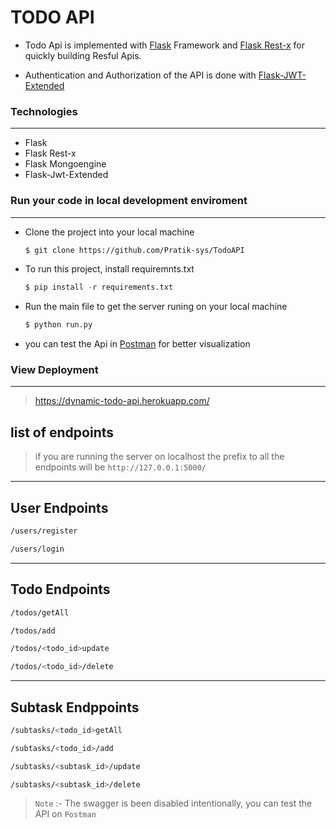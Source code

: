 # TODO API

- Todo Api is implemented with [Flask](https://flask.palletsprojects.com/en/2.0.x/) Framework and  [Flask Rest-x](https://flask-restx.readthedocs.io/en/latest/index.html) for quickly building  Resful Apis.

- Authentication and Authorization of the API is done with [Flask-JWT-Extended](https://flask-jwt-extended.readthedocs.io/en/stable/)

### Technologies
---
- Flask
- Flask Rest-x
- Flask Mongoengine
- Flask-Jwt-Extended
### Run your code in local development enviroment
------
- Clone the project into your local machine

    ```bash
    $ git clone https://github.com/Pratik-sys/TodoAPI
    ```
- To run this project, install requiremnts.txt

    ```python 
    $ pip install -r requirements.txt
    ```
- Run the main file to get the server runing on your local machine
    ```python
    $ python run.py
    ```

- you can test the Api in [Postman](https://www.postman.com/) for better visualization

### View Deployment
---
> https://dynamic-todo-api.herokuapp.com/
## list of endpoints

> if you are running the server on localhost the prefix to all the endpoints will be `http://127.0.0.1:5000/`
---
## User Endpoints
```bash
/users/register
```
```bash
/users/login
```
---

## Todo Endpoints
```bash
/todos/getAll
```
```bash
/todos/add
```
```bash
/todos/<todo_id>update
```
```bash
/todos/<todo_id>/delete
```

-----

## Subtask Endppoints
```bash
/subtasks/<todo_id>getAll
```
```bash
/subtasks/<todo_id>/add
```
```bash
/subtasks/<subtask_id>/update
```
```bash
/subtasks/<subtask_id>/delete
```

> `Note` :- The swagger is been disabled intentionally, you can test the API on `Postman`
